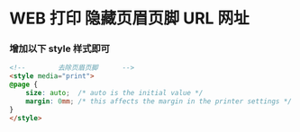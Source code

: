 # WEB 打印 隐藏页眉页脚 URL 网址

### 增加以下 style 样式即可
```html
<!--		去除页眉页脚		-->
<style media="print">
@page {
    size: auto;  /* auto is the initial value */
    margin: 0mm; /* this affects the margin in the printer settings */
}
</style>
```
